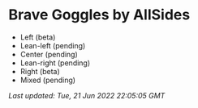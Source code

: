 # Brave Goggles by AllSides

* Left (beta)
* Lean-left (pending)
* Center (pending)
* Lean-right (pending)
* Right (beta)
* Mixed (pending)

_Last updated: Tue, 21 Jun 2022 22:05:05 GMT_

